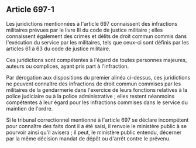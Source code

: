 Article 697-1
----
Les juridictions mentionnées à l'article 697 connaissent des infractions
militaires prévues par le livre III du code de justice militaire ; elles
connaissent également des crimes et délits de droit commun commis dans
l'exécution du service par les militaires, tels que ceux-ci sont définis par les
articles 61 à 63 du code de justice militaire.

Ces juridictions sont compétentes à l'égard de toutes personnes majeures,
auteurs ou complices, ayant pris part à l'infraction.

Par dérogation aux dispositions du premier alinéa ci-dessus, ces juridictions ne
peuvent connaître des infractions de droit commun commises par les militaires de
la gendarmerie dans l'exercice de leurs fonctions relatives à la police
judiciaire ou à la police administrative ; elles restent néanmoins compétentes à
leur égard pour les infractions commises dans le service du maintien de l'ordre.

Si le tribunal correctionnel mentionné à l'article 697 se déclare incompétent
pour connaître des faits dont il a été saisi, il renvoie le ministère public à
se pourvoir ainsi qu'il avisera ; il peut, le ministère public entendu, décerner
par la même décision mandat de dépôt ou d'arrêt contre le prévenu.
